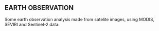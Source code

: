 ## EARTH OBSERVATION

Some earth observation analysis made from satelite images, using MODIS, SEVIRI and Sentinel-2 data.
